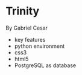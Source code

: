 Trinity
====

By Gabriel Cesar

* key features
* python environment
* css3
* html5
* PostgreSQL as database

